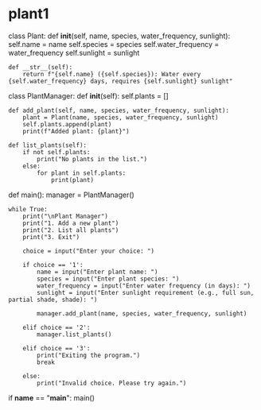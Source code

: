 # plant1
class Plant:
    def __init__(self, name, species, water_frequency, sunlight):
        self.name = name
        self.species = species
        self.water_frequency = water_frequency
        self.sunlight = sunlight

    def __str__(self):
        return f"{self.name} ({self.species}): Water every {self.water_frequency} days, requires {self.sunlight} sunlight"

class PlantManager:
    def __init__(self):
        self.plants = []

    def add_plant(self, name, species, water_frequency, sunlight):
        plant = Plant(name, species, water_frequency, sunlight)
        self.plants.append(plant)
        print(f"Added plant: {plant}")

    def list_plants(self):
        if not self.plants:
            print("No plants in the list.")
        else:
            for plant in self.plants:
                print(plant)

def main():
    manager = PlantManager()
    
    while True:
        print("\nPlant Manager")
        print("1. Add a new plant")
        print("2. List all plants")
        print("3. Exit")
        
        choice = input("Enter your choice: ")
        
        if choice == '1':
            name = input("Enter plant name: ")
            species = input("Enter plant species: ")
            water_frequency = input("Enter water frequency (in days): ")
            sunlight = input("Enter sunlight requirement (e.g., full sun, partial shade, shade): ")
            
            manager.add_plant(name, species, water_frequency, sunlight)
        
        elif choice == '2':
            manager.list_plants()
        
        elif choice == '3':
            print("Exiting the program.")
            break
        
        else:
            print("Invalid choice. Please try again.")

if __name__ == "__main__":
    main()
